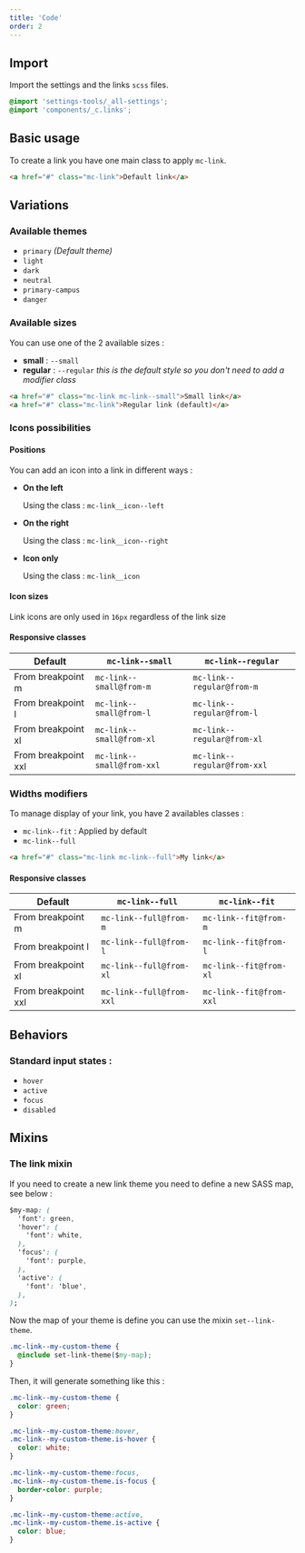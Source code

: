 ```yaml
---
title: 'Code'
order: 2
---
```


## Import

Import the settings and the links `scss` files.

```css
@import 'settings-tools/_all-settings';
@import 'components/_c.links';
```

## Basic usage

To create a link you have one main class to apply `mc-link`.

```html
<a href="#" class="mc-link">Default link</a>
```

<preview path="src/pages/Components/Links/previews/link-default"></preview>

## Variations

### Available themes

- `primary` _(Default theme)_
- `light`
- `dark`
- `neutral`
- `primary-campus`
- `danger`

<preview path="src/pages/Components/Links/previews/link-styles"></preview>


### Available sizes

You can use one of the 2 available sizes :

- **small** : `--small`
- **regular** : `--regular` _this is the default style so you don't need to add a modifier class_


```html
<a href="#" class="mc-link mc-link--small">Small link</a>
<a href="#" class="mc-link">Regular link (default)</a>
```

<preview path="src/pages/Components/Links/previews/link-sizes"></pattern>

### Icons possibilities

#### Positions

You can add an icon into a link in different ways :

* **On the left**

    Using the class : `mc-link__icon--left`

    <preview path="src/pages/Components/Links/previews/link-icon-left"></preview>


* **On the right**

    Using the class : `mc-link__icon--right`

    <preview path="src/pages/Components/Links/previews/link-icon-right"></preview>

* **Icon only**

    Using the class : `mc-link__icon`
    
 <preview path="src/pages/Components/Links/previews/link-icon-only"></preview>
      
#### Icon sizes

Link icons are only used in `16px` regardless of the link size

<preview path="src/pages/Components/Links/previews/link-icon"></preview>

#### Responsive classes

| Default             | `mc-link--small`          | `mc-link--regular`          |
| ------------------- | --------------------------- | ---------------------------
| From breakpoint m   | `mc-link--small@from-m`   | `mc-link--regular@from-m`   |
| From breakpoint l   | `mc-link--small@from-l`   | `mc-link--regular@from-l`   |
| From breakpoint xl  | `mc-link--small@from-xl`  | `mc-link--regular@from-xl`  |
| From breakpoint xxl | `mc-link--small@from-xxl` | `mc-link--regular@from-xxl` |

### Widths modifiers

To manage display of your link, you have 2 availables classes :

- `mc-link--fit` : Applied by default
- `mc-link--full`

```html
<a href="#" class="mc-link mc-link--full">My link</a>
```

<preview path="src/pages/Components/Links/previews/link-widths" ></preview>

#### Responsive classes

| Default             | `mc-link--full`          | `mc-link--fit`          |
| ------------------- | -------------------------| ------------------------|
| From breakpoint m   | `mc-link--full@from-m`   | `mc-link--fit@from-m`   |
| From breakpoint l   | `mc-link--full@from-l`   | `mc-link--fit@from-l`   |
| From breakpoint xl  | `mc-link--full@from-xl`  | `mc-link--fit@from-xl`  |
| From breakpoint xxl | `mc-link--full@from-xxl` | `mc-link--fit@from-xxl` |

## Behaviors

### Standard input states :

- `hover`
- `active`
- `focus`
- `disabled`


<preview path="src/pages/Components/Links/previews/link-state"></preview>

## Mixins

### The link mixin

If you need to create a new link theme you need to define a new SASS map, see below :

```css
$my-map: (
  'font': green,
  'hover': (
    'font': white,
  ),
  'focus': (
    'font': purple,
  ),
  'active': (
    'font': 'blue',
  ),
);
```

Now the map of your theme is define you can use the mixin `set--link-theme`.

```css
.mc-link--my-custom-theme {
  @include set-link-theme($my-map);
}
```

Then, it will generate something like this :

```css
.mc-link--my-custom-theme {
  color: green;
}

.mc-link--my-custom-theme:hover,
.mc-link--my-custom-theme.is-hover {
  color: white;
}

.mc-link--my-custom-theme:focus,
.mc-link--my-custom-theme.is-focus {
  border-color: purple;
}

.mc-link--my-custom-theme:active,
.mc-link--my-custom-theme.is-active {
  color: blue;
}

```
